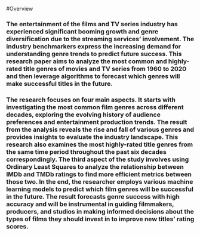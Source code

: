 #Overview
### The entertainment of the films and TV series industry has experienced significant booming growth and genre diversification due to the streaming services’ involvement. The industry benchmarkers express the increasing demand for understanding genre trends to predict future success. This research paper aims to analyze the most common and highly-rated title genres of movies and TV series from 1960 to 2020 and then leverage algorithms to forecast which genres will make successful titles in the future. 
### The research focuses on four main aspects. It starts with investigating the most common film genres across different decades, exploring the evolving history of audience preferences and entertainment production trends. The result from the analysis reveals the rise and fall of various genres and provides insights to evaluate the industry landscape. This research also examines the most highly-rated title genres from the same time period throughout the past six decades correspondingly. The third aspect of the study involves using Ordinary Least Squares to analyze the relationship between IMDb and TMDb ratings to find more efficient metrics between those two. In the end, the researcher employs various machine learning models to predict which film genres will be successful in the future. The result forecasts genre success with high accuracy and will be instrumental in guiding filmmakers, producers, and studios in making informed decisions about the types of films they should invest in to improve new titles’ rating scores. 

